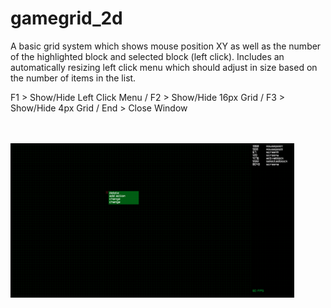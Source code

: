 # gamegrid_2d
A basic grid system which shows mouse position XY as well as the number of the highlighted block and selected block (left click).
Includes an automatically resizing left click menu which should adjust in size based on the number of items in the list.

F1 > Show/Hide Left Click Menu / F2 > Show/Hide 16px Grid / F3 > Show/Hide 4px Grid / End > Close Window

<br /><br />
<img src="gamegrid.png" border="0" width="90%" />
